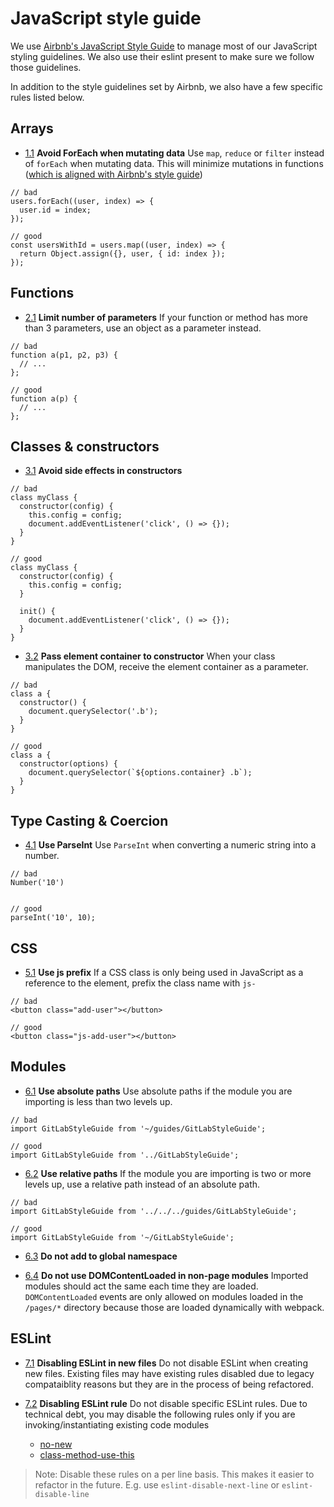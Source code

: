 # JavaScript style guide

We use [Airbnb's JavaScript Style Guide](https://github.com/airbnb/javascript) to manage most of our JavaScript styling guidelines. We also use their eslint present to make sure we follow those guidelines.

In addition to the style guidelines set by Airbnb, we also have a few specific rules listed below.

## Arrays

<a name="avoid-foreach"></a><a name="1.1"></a>
- [1.1](#avoid-foreach) **Avoid ForEach when mutating data** Use `map`, `reduce` or `filter` instead of `forEach` when mutating data. This will minimize mutations in functions ([which is aligned with Airbnb's style guide](https://github.com/airbnb/javascript#testing--for-real))

```
// bad
users.forEach((user, index) => {
  user.id = index;
});

// good
const usersWithId = users.map((user, index) => {
  return Object.assign({}, user, { id: index });
});
```

## Functions

<a name="limit-params"></a><a name="2.1"></a>
- [2.1](#limit-params) **Limit number of parameters** If your function or method has more than 3 parameters, use an object as a parameter instead.

```
// bad
function a(p1, p2, p3) {
  // ...
};

// good
function a(p) {
  // ...
};
```

## Classes & constructors

<a name="avoid-constructor-side-effects"></a><a name="3.1"></a>
- [3.1](#avoid-constructor-side-effects) **Avoid side effects in constructors**

```
// bad
class myClass {
  constructor(config) {
    this.config = config;
    document.addEventListener('click', () => {});
  }
}

// good
class myClass {
  constructor(config) {
    this.config = config;
  }

  init() {
    document.addEventListener('click', () => {});
  }
}
```

<a name="element-container"></a><a name="3.2"></a>
- [3.2](#element-container) **Pass element container to constructor** When your class manipulates the DOM, receive the element container as a parameter.

```
// bad
class a {
  constructor() {
    document.querySelector('.b');
  }
}

// good
class a {
  constructor(options) {
    document.querySelector(`${options.container} .b`);
  }
}
```

## Type Casting & Coercion

<a name="use-parseint"></a><a name="4.1"></a>
- [4.1](#use-parseint) **Use ParseInt** Use `ParseInt` when converting a numeric string into a number.

```
// bad
Number('10')


// good
parseInt('10', 10);
```

## CSS

<a name="use-js-prefix"></a><a name="5.1"></a>
- [5.1](#use-js-prefix) **Use js prefix** If a CSS class is only being used in JavaScript as a reference to the element, prefix the class name with `js-`

```
// bad
<button class="add-user"></button>

// good
<button class="js-add-user"></button>
```

## Modules

<a name="use-absolute-paths"></a><a name="6.1"></a>
- [6.1](#use-absolute-paths) **Use absolute paths** Use absolute paths if the module you are importing is less than two levels up.

```
// bad
import GitLabStyleGuide from '~/guides/GitLabStyleGuide';

// good
import GitLabStyleGuide from '../GitLabStyleGuide';
```

<a name="use-relative-paths"></a><a name="6.2"></a>
- [6.2](#use-relative-paths) **Use relative paths** If the module you are importing is two or more levels up, use a relative path instead of an absolute path.

```
// bad
import GitLabStyleGuide from '../../../guides/GitLabStyleGuide';

// good
import GitLabStyleGuide from '~/GitLabStyleGuide';
```

<a name="global-namespace"></a><a name="6.3"></a>
- [6.3](#global-namespace) **Do not add to global namespace**

<a name="domcontentloaded"></a><a name="6.4"></a>
- [6.4](#domcontentloaded) **Do not use DOMContentLoaded in non-page modules** Imported modules should act the same each time they are loaded. `DOMContentLoaded` events are only allowed on modules loaded in the `/pages/*` directory because those are loaded dynamically with webpack.

## ESLint

<a name="disable-eslint-file"></a><a name="7.1"></a>
- [7.1](#disable-eslint-file) **Disabling ESLint in new files** Do not disable ESLint when creating new files. Existing files may have existing rules disabled due to legacy compataiblity reasons but they are in the process of being refactored.

<a name="disable-eslint-rule"></a><a name="7.2"></a>
- [7.2](#disable-eslint-rule) **Disabling ESLint rule** Do not disable specific ESLint rules. Due to technical debt, you may disable the following rules only if you are invoking/instantiating existing code modules

  - [no-new](http://eslint.org/docs/rules/no-new)
  - [class-method-use-this](http://eslint.org/docs/rules/class-methods-use-this)

> Note: Disable these rules on a per line basis. This makes it easier to refactor in the future. E.g. use `eslint-disable-next-line` or `eslint-disable-line`
